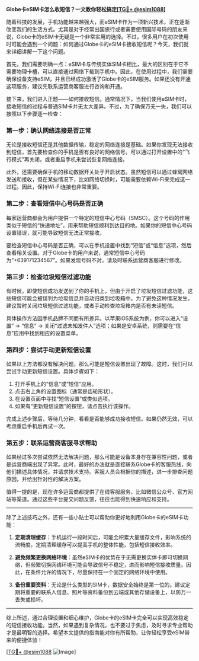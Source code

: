 **Globe卡eSIM卡怎么收短信？一文教你轻松搞定[[TG💪+ @esim1088](https://t.me/s/esim1088)]**

随着科技的发展，手机功能越来越强大，而eSIM卡作为一项新兴技术，正在逐渐改变我们的生活方式。尤其是对于经常出国旅行或者需要使用国际号码的朋友来说，Globe卡的eSIM卡无疑是一个非常实用的选择。不过，很多用户在初次使用时可能会遇到一个问题：如何通过Globe卡的eSIM卡接收短信呢？今天，我们就来详细讲解一下这个问题。

首先，我们需要明确一点：eSIM卡与传统实体SIM卡相比，最大的区别在于它不需要物理卡槽，可以直接通过网络下载到手机中。因此，在使用过程中，我们需要确保设备支持eSIM，并且已经成功激活了Globe卡的eSIM服务。如果还没有开通这项服务，建议先联系运营商客服进行咨询和开通。

接下来，我们进入正题——如何接收短信。通常情况下，当我们使用eSIM卡时，接收短信的过程与普通SIM卡并无太大差异。不过，为了确保万无一失，我们可以按照以下步骤逐一检查：

### 第一步：确认网络连接是否正常

无论是接收短信还是其他数据传输，稳定的网络连接是基础。如果你发现无法接收到短信，首先要检查你的手机是否有良好的网络信号。可以通过打开设置中的“飞行模式”再关闭，或者重启手机来尝试恢复网络连接。

此外，还需要确保手机的移动数据开关处于开启状态。虽然短信可以通过蜂窝网络发送和接收，但在某些情况下，比如网络切换时，可能需要依赖Wi-Fi来完成这一过程。因此，保持Wi-Fi连接也非常重要。

### 第二步：查看短信中心号码是否正确

每家运营商都会为用户提供一个特定的短信中心号码（SMSC）。这个号码的作用类似于短信的“快递地址”，用来帮助短信顺利到达目的地。如果你的短信中心号码设置错误，就可能导致短信无法正常接收。

要检查短信中心号码是否正确，可以在手机设置中找到“短信”或“信息”选项，然后查看相关设置。对于Globe卡的用户来说，通常短信中心号码为“+639171234567”。如果发现号码不对，请及时联系运营商客服进行修改。

### 第三步：检查垃圾短信过滤功能

有时候，即使短信成功发送到了你的手机上，但由于开启了垃圾短信过滤功能，这些短信可能会被误判为垃圾信息并自动归类到垃圾箱中。为了避免这种情况发生，建议暂时关闭垃圾短信过滤功能，或者手动检查垃圾箱内是否有未读短信。

具体操作方法因手机品牌不同而有所差异。以苹果iOS系统为例，你可以进入“设置” -> “信息” -> 关闭“过滤未知发件人”选项；如果是安卓系统，则需要在“信息”应用中找到相应的设置菜单。

### 第四步：尝试手动更新短信设置

如果以上方法都没有解决问题，那么可能是短信设置出现了故障。这时，我们可以尝试手动更新短信设置。具体步骤如下：

1. 打开手机上的“信息”或“短信”应用。
2. 点击右上角的设置图标（通常是齿轮形状）。
3. 在设置页面中寻找“短信设置”或类似选项。
4. 如果有“更新短信设置”的按钮，请点击执行该操作。

完成上述步骤后，等待几分钟，看看是否能够成功接收短信。如果仍然无效，可以考虑重启手机后再试一次。

### 第五步：联系运营商客服寻求帮助

如果经过多次尝试依然无法解决问题，那么可能是设备本身存在兼容性问题，或者是运营商端出现了异常。此时，最好的办法就是直接联系Globe卡的客服热线，向他们描述具体情况，并请求技术支持。客服人员会根据你的描述，进一步排查问题原因，并给出针对性的解决方案。

值得一提的是，现在许多运营商都提供了在线客服服务，比如微信公众号、官方网站等渠道。通过这些平台提交问题反馈，往往也能得到快速响应和支持。

---

除了上述技巧之外，还有一些小贴士可以帮助你更好地利用Globe卡的eSIM卡功能：

1. **定期清理缓存**：手机运行一段时间后，可能会积累大量缓存文件，影响系统的流畅度。定期清理缓存可以提高手机的整体性能，包括短信接收效率。
   
2. **避免频繁更换网络环境**：虽然eSIM卡的优势在于无需更换实体卡即可切换网络，但频繁切换网络环境可能会导致信号不稳定，进而影响短信接收质量。因此，在条件允许的情况下，尽量保持在一个固定的网络环境中使用。

3. **备份重要资料**：无论是什么类型的SIM卡，数据安全始终是第一位的。建议定期将重要的联系人信息、照片等资料备份到云端或其他存储设备上，以防万一丢失或损坏。

---

综上所述，通过合理设置和细心维护，Globe卡的eSIM卡完全可以实现高效稳定的短信接收功能。当然，如果遇到复杂情况，也不要过于焦虑，及时寻求专业帮助才是最明智的选择。希望本文提供的指南能对你有所帮助，让你轻松享受eSIM带来的便捷体验！

[[TG💪+ @esim1088](https://t.me/s/esim1088) ![Image](https://i.postimg.cc/4NQfJmqS/Snipaste-2025-05-13-00-14-12.png)]